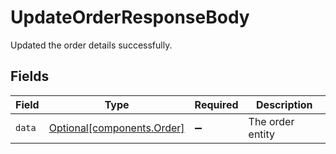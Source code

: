 # UpdateOrderResponseBody

Updated the order details successfully.


## Fields

| Field                                                      | Type                                                       | Required                                                   | Description                                                |
| ---------------------------------------------------------- | ---------------------------------------------------------- | ---------------------------------------------------------- | ---------------------------------------------------------- |
| `data`                                                     | [Optional[components.Order]](../../models/shared/order.md) | :heavy_minus_sign:                                         | The order entity                                           |